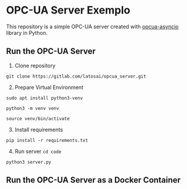 # OPC-UA Server Exemplo 

This repository is a simple OPC-UA server created with [opcua-asyncio](https://github.com/FreeOpcUa/opcua-asyncio) library in Python.


## Run the OPC-UA Server
1. Clone repository

`git clone https://gitlab.com/latosai/opcua_server.git`

2. Prepare Virtual Environment 

`sudo apt install python3-venv`

`python3 -m venv venv`

`source venv/bin/activate`

3.  Install requirements

`pip install -r requirements.txt`

4. Run server
`cd code`

`python3 server.py`


## Run the OPC-UA Server as a Docker Container

<todo>
